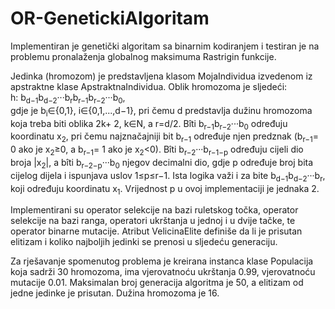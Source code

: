 # OR-GenetickiAlgoritam

Implementiran je genetički algoritam sa binarnim kodiranjem i testiran je na problemu pronalaženja globalnog maksimuma Rastrigin funkcije. 

Jedinka (hromozom) je predstavljena klasom MojaIndividua izvedenom iz apstraktne klase ApstraktnaIndividua. Oblik hromozoma je sljedeći: <br/>
h: b<sub>d−1</sub>b<sub>d−2</sub>···b<sub>r</sub>b<sub>r−1</sub>b<sub>r−2</sub>···b<sub>0</sub>, <br/>
gdje je b<sub>i</sub>∈{0,1}, i∈{0,1,...,d−1}, pri čemu d predstavlja dužinu hromozoma koja treba biti oblika 2k+ 2, k∈N, a r=d/2. Bîti b<sub>r−1</sub>b<sub>r−2</sub>···b<sub>0</sub> određuju koordinatu x<sub>2</sub>, pri čemu najznačajniji bit b<sub>r−1</sub> određuje njen predznak (b<sub>r−1</sub>= 0 ako je x<sub>2</sub>≥0, a b<sub>r−1</sub>= 1 ako je x<sub>2</sub><0).  Bîti b<sub>r−2</sub>···b<sub>r−1−p</sub> određuju cijeli dio broja |x<sub>2</sub>|, a bîti b<sub>r−2−p</sub>···b<sub>0</sub> njegov decimalni dio, gdje p određuje broj bita cijelog dijela i ispunjava uslov 1≤p≤r−1. Ista logika važi i za bite b<sub>d−1</sub>b<sub>d−2</sub>···b<sub>r</sub>, koji određuju koordinatu x<sub>1</sub>. Vrijednost p u ovoj implementaciji je jednaka 2. <br/>

Implementirani su operator selekcije na bazi ruletskog točka, operator selekcije na bazi ranga, operatori ukrštanja u jednoj i u dvije tačke, te operator binarne mutacije. Atribut VelicinaElite definiše da li je prisutan elitizam i koliko najboljih jedinki se prenosi u sljedeću generaciju. 

Za rješavanje spomenutog problema je kreirana instanca klase Populacija koja sadrži 30 hromozoma, ima vjerovatnoću ukrštanja 0.99, vjerovatnoću mutacije 0.01. Maksimalan broj generacija algoritma je 50, a elitizam od jedne jedinke je prisutan. Dužina hromozoma je 16.
